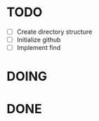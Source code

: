 # TODO

- [ ] Create directory structure
- [ ] Initialize github
- [ ] Implement find

# DOING

# DONE